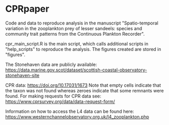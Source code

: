 # CPRpaper

Code and data to reproduce analysis in the manuscript "Spatio-temporal variation in the zooplankton prey of lesser sandeels: species and community trait patterns from the Continuous Plankton Recorder".

cpr_main_script.R is the main script, which calls additional scripts in "help_scripts" to reproduce the analysis. The figures created are stored in "figures".

The Stonehaven data are publicly available: https://data.marine.gov.scot/dataset/scottish-coastal-observatory-stonehaven-site

CPR data: https://doi.org/10.17031/1673
Note that empty cells indicate that the taxon was not found whereas zeroes indicate that some remnants were found. 
For making requests for CPR data see: https://www.cprsurvey.org/data/data-request-form/

Information on how to access the L4 data can be found here:
https://www.westernchannelobservatory.org.uk/l4_zooplankton.php
